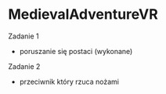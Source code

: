 # MedievalAdventureVR

Zadanie 1
- poruszanie się postaci (wykonane)

Zadanie 2
- przeciwnik który rzuca nożami